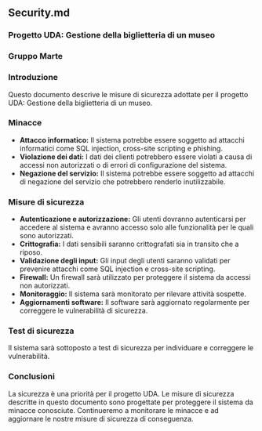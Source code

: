 ## Security.md

### Progetto UDA: Gestione della biglietteria di un museo

### Gruppo Marte

### Introduzione

Questo documento descrive le misure di sicurezza adottate per il progetto UDA: Gestione della biglietteria di un museo.

### Minacce

* **Attacco informatico:** Il sistema potrebbe essere soggetto ad attacchi informatici come SQL injection, cross-site scripting e phishing.
* **Violazione dei dati:** I dati dei clienti potrebbero essere violati a causa di accessi non autorizzati o di errori di configurazione del sistema.
* **Negazione del servizio:** Il sistema potrebbe essere soggetto ad attacchi di negazione del servizio che potrebbero renderlo inutilizzabile.

### Misure di sicurezza

* **Autenticazione e autorizzazione:** Gli utenti dovranno autenticarsi per accedere al sistema e avranno accesso solo alle funzionalità per le quali sono autorizzati.
* **Crittografia:** I dati sensibili saranno crittografati sia in transito che a riposo.
* **Validazione degli input:** Gli input degli utenti saranno validati per prevenire attacchi come SQL injection e cross-site scripting.
* **Firewall:** Un firewall sarà utilizzato per proteggere il sistema da accessi non autorizzati.
* **Monitoraggio:** Il sistema sarà monitorato per rilevare attività sospette.
* **Aggiornamenti software:** Il software sarà aggiornato regolarmente per correggere le vulnerabilità di sicurezza.

### Test di sicurezza

Il sistema sarà sottoposto a test di sicurezza per individuare e correggere le vulnerabilità.

### Conclusioni

La sicurezza è una priorità per il progetto UDA. Le misure di sicurezza descritte in questo documento sono progettate per proteggere il sistema da minacce conosciute. Continueremo a monitorare le minacce e ad aggiornare le nostre misure di sicurezza di conseguenza.
